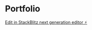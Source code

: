 # Portfolio

[Edit in StackBlitz next generation editor ⚡️](https://stackblitz.com/~/github.com/Likhon-Official/Portfolio)